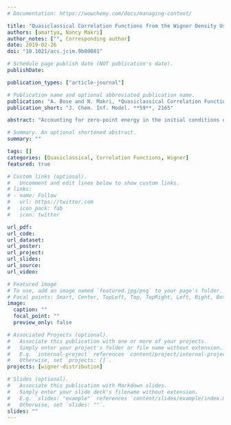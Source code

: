 ```yaml
---
# Documentation: https://wowchemy.com/docs/managing-content/

title: "Quasiclassical Correlation Functions from the Wigner Density Using the Stability Matrix"
authors: [amartya, Nancy Makri]
author_notes: ["", Corresponding author]
date: 2019-02-26
doi: "10.1021/acs.jcim.9b00081"

# Schedule page publish date (NOT publication's date).
publishDate: 

publication_types: ["article-journal"]

# Publication name and optional abbreviated publication name.
publication: "A. Bose and N. Makri, *Quasiclassical Correlation Functions from the Wigner Density Using the Stability Matrix*, J. Chem. Inf. Model. **59**, 2165 (2019)."
publication_short: "J. Chem. Inf. Model. **59**, 2165"

abstract: "Accounting for zero-point energy in the initial conditions of classical trajectory calculations of time correlation functions requires sampling from a quantized phase space distribution, which is often chosen as the Weyl–Wigner transform of a thermalized operator. The numerical construction of the latter and its use as a sampling function can be challenging. We show that the operator dependence of the phase space distribution can be transferred to the dynamics, allowing sampling from the simpler Wigner phase space density. The method involves augmenting the classical equations of motion with additional differential equations for elements of the stability matrix. We also propose a local harmonic approximation for the dynamical derivatives, which significantly reduces the computational cost required to obtain correlation functions of nonlinear operators. We illustrate the method with application to linear and nonlinear correlation functions of model Hamiltonians. While the local harmonic approximation is not always successful in predicting nonlinear correlation functions of one degree of freedom, it quantitatively captures the full quasiclassical results for systems in contact with dissipative environments."

# Summary. An optional shortened abstract.
summary: ""

tags: []
categories: [Quasiclassical, Correlation Functions, Wigner]
featured: true

# Custom links (optional).
#   Uncomment and edit lines below to show custom links.
# links:
# - name: Follow
#   url: https://twitter.com
#   icon_pack: fab
#   icon: twitter

url_pdf:
url_code:
url_dataset:
url_poster:
url_project:
url_slides:
url_source:
url_video:

# Featured image
# To use, add an image named `featured.jpg/png` to your page's folder. 
# Focal points: Smart, Center, TopLeft, Top, TopRight, Left, Right, BottomLeft, Bottom, BottomRight.
image:
  caption: ""
  focal_point: ""
  preview_only: false

# Associated Projects (optional).
#   Associate this publication with one or more of your projects.
#   Simply enter your project's folder or file name without extension.
#   E.g. `internal-project` references `content/project/internal-project/index.md`.
#   Otherwise, set `projects: []`.
projects: [wigner-distribution]

# Slides (optional).
#   Associate this publication with Markdown slides.
#   Simply enter your slide deck's filename without extension.
#   E.g. `slides: "example"` references `content/slides/example/index.md`.
#   Otherwise, set `slides: ""`.
slides: ""
---
```

